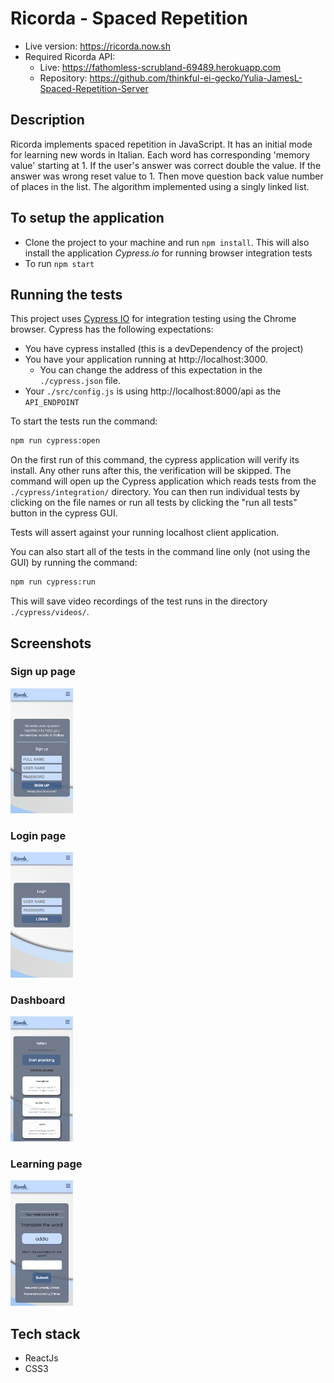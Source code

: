 # Ricorda - Spaced Repetition

* Live version: https://ricorda.now.sh
* Required Ricorda API:
  - Live: https://fathomless-scrubland-69489.herokuapp.com
  - Repository: https://github.com/thinkful-ei-gecko/Yulia-JamesL-Spaced-Repetition-Server
 
## Description
Ricorda implements spaced repetition in JavaScript. It has an initial mode for learning new words in Italian. Each word has corresponding 'memory value' starting at 1. If the user's answer was correct double the value. If the answer was wrong reset value to 1. Then move question back value number of places in the list. The algorithm implemented using a singly linked list.

## To setup the application

* Clone the project to your machine and run `npm install`. This will also install the application *Cypress.io* for running browser integration tests
* To run `npm start`

## Running the tests

This project uses [Cypress IO](https://docs.cypress.io) for integration testing using the Chrome browser.
Cypress has the following expectations:
- You have cypress installed (this is a devDependency of the project)
- You have your application running at http://localhost:3000.
  - You can change the address of this expectation in the `./cypress.json` file.
- Your `./src/config.js` is using http://localhost:8000/api as the `API_ENDPOINT`

To start the tests run the command:

```bash
npm run cypress:open
```

On the first run of this command, the cypress application will verify its install. Any other runs after this, the verification will be skipped.
The command will open up the Cypress application which reads tests from the `./cypress/integration/` directory. You can then run individual tests by clicking on the file names or run all tests by clicking the "run all tests" button in the cypress GUI.

Tests will assert against your running localhost client application.

You can also start all of the tests in the command line only (not using the GUI) by running the command:

```bash
npm run cypress:run
```

This will save video recordings of the test runs in the directory `./cypress/videos/`.

## Screenshots

### Sign up page
<img src="images/signup.png" width="100">

### Login page
<img src="images/login.png" width="100">

### Dashboard 
<img src="images/dashboard.png" width="100">

### Learning page
<img src="images/learning.png" width="100">

## Tech stack
- ReactJs
- CSS3
